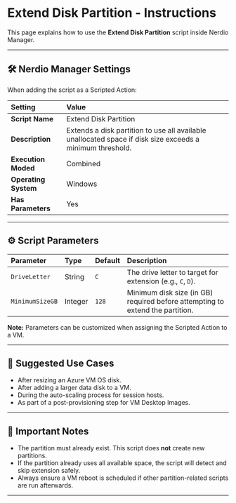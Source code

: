 # Extend Disk Partition - Instructions

This page explains how to use the **Extend Disk Partition** script inside Nerdio Manager.

---

## 🛠 Nerdio Manager Settings

When adding the script as a Scripted Action:

| Setting | Value |
|:--------|:------|
| **Script Name** | Extend Disk Partition |
| **Description** | Extends a disk partition to use all available unallocated space if disk size exceeds a minimum threshold. |
| **Execution Moded** | Combined |
| **Operating System** | Windows |
| **Has Parameters** | Yes |

---

## ⚙️ Script Parameters

| Parameter | Type | Default | Description |
|:----------|:-----|:--------|:------------|
| `DriveLetter` | String | `C` | The drive letter to target for extension (e.g., `C`, `D`). |
| `MinimumSizeGB` | Integer | `128` | Minimum disk size (in GB) required before attempting to extend the partition. |

**Note:** Parameters can be customized when assigning the Scripted Action to a VM.

---

## 🚀 Suggested Use Cases

- After resizing an Azure VM OS disk.
- After adding a larger data disk to a VM.
- During the auto-scaling process for session hosts.
- As part of a post-provisioning step for VM Desktop Images.

---

## 🧠 Important Notes

- The partition must already exist. This script does **not** create new partitions.
- If the partition already uses all available space, the script will detect and skip extension safely.
- Always ensure a VM reboot is scheduled if other partition-related scripts are run afterwards.

---

